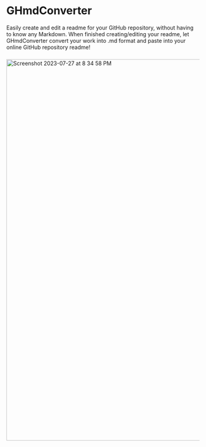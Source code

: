 # GHmdConverter
Easily create and edit a readme for your GitHub repository, without having to know any Markdown. When finished creating/editing your readme, let GHmdConverter convert your work into .md format and paste into your online GitHub repository readme!
###
<img width="995" alt="Screenshot 2023-07-27 at 8 34 58 PM" src="https://github.com/20jmorrison/GHmdConverter/assets/92942539/bbc2b329-0532-48d8-89d7-73419fc3eabf">
